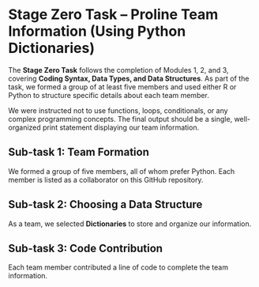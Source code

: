 # Stage Zero Task – Proline Team Information (Using Python Dictionaries)
The **Stage Zero Task** follows the completion of Modules 1, 2, and 3, covering **Coding Syntax, Data Types, and Data Structures**. As part of the task, we formed a group of at least five members and used either R or Python to structure specific details about each team member.

We were instructed not to use functions, loops, conditionals, or any complex programming concepts. The final output should be a single, well-organized print statement displaying our team information.

## Sub-task 1: Team Formation
We formed a group of five members, all of whom prefer Python. Each member is listed as a collaborator on this GitHub repository.

## Sub-task 2: Choosing a Data Structure
As a team, we selected **Dictionaries** to store and organize our information.

## Sub-task 3: Code Contribution
Each team member contributed a line of code to complete the team information.
